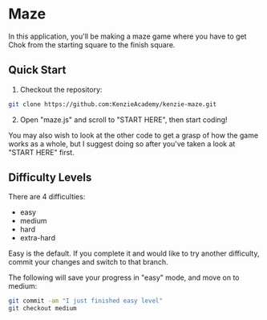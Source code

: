 # Maze

In this application, you'll be making a maze game where you have to get Chok
from the starting square to the finish square.

## Quick Start
1. Checkout the repository:
```bash
git clone https://github.com:KenzieAcademy/kenzie-maze.git
```
2. Open "maze.js" and scroll to "START HERE", then start coding!

You may also wish to look at the other code to get a grasp of how the game
works as a whole, but I suggest doing so after you've taken a look at "START
HERE" first.

## Difficulty Levels

There are 4 difficulties:
- easy
- medium
- hard
- extra-hard

Easy is the default. If you complete it and would like to try another
difficulty, commit your changes and switch to that branch.

The following will save your progress in "easy" mode, and move on to medium:

```bash
git commit -am "I just finished easy level"
git checkout medium
```
